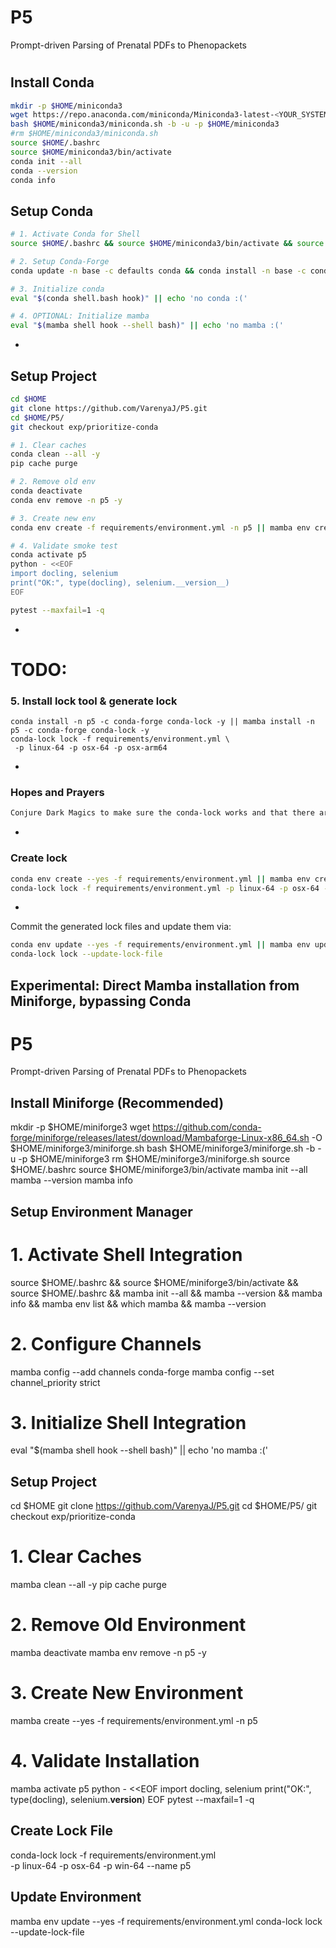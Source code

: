 # P5
Prompt-driven Parsing of Prenatal PDFs to Phenopackets

#

## Install Conda
```bash
mkdir -p $HOME/miniconda3
wget https://repo.anaconda.com/miniconda/Miniconda3-latest-<YOUR_SYSTEM>.sh -O $HOME/miniconda3/miniconda.sh
bash $HOME/miniconda3/miniconda.sh -b -u -p $HOME/miniconda3
#rm $HOME/miniconda3/miniconda.sh
source $HOME/.bashrc
source $HOME/miniconda3/bin/activate
conda init --all
conda --version
conda info
```


## Setup Conda
```bash
# 1. Activate Conda for Shell
source $HOME/.bashrc && source $HOME/miniconda3/bin/activate && source $HOME/.bashrc && conda init --all && conda --version && conda info && conda list envs && which conda && conda --version

# 2. Setup Conda-Forge
conda update -n base -c defaults conda && conda install -n base -c conda-forge mamba conda-lock && conda list --show-channel-urls

# 3. Initialize conda
eval "$(conda shell.bash hook)" || echo 'no conda :('

# 4. OPTIONAL: Initialize mamba
eval "$(mamba shell hook --shell bash)" || echo 'no mamba :('
```
+
## Setup Project
```bash
cd $HOME
git clone https://github.com/VarenyaJ/P5.git
cd $HOME/P5/
git checkout exp/prioritize-conda

# 1. Clear caches
conda clean --all -y
pip cache purge

# 2. Remove old env
conda deactivate
conda env remove -n p5 -y

# 3. Create new env
conda env create -f requirements/environment.yml -n p5 || mamba env create -f requirements/environment.yml -n p5

# 4. Validate smoke test
conda activate p5
python - <<EOF
import docling, selenium
print("OK:", type(docling), selenium.__version__)
EOF

pytest --maxfail=1 -q
```
+
# TODO:

### 5. Install lock tool & generate lock
```
conda install -n p5 -c conda-forge conda-lock -y || mamba install -n p5 -c conda-forge conda-lock -y
conda-lock lock -f requirements/environment.yml \
 -p linux-64 -p osx-64 -p osx-arm64
```
+
### Hopes and Prayers
```bash
Conjure Dark Magics to make sure the conda-lock works and that there are no random PyTorch errors
```
+
### Create lock
```bash
conda env create --yes -f requirements/environment.yml || mamba env create --yes -f requirements/environment.yml
conda-lock lock -f requirements/environment.yml -p linux-64 -p osx-64 -p win-64 --name p5
```
+
Commit the generated lock files and update them via:
```bash
conda env update --yes -f requirements/environment.yml || mamba env update --yes -f requirements/environment.yml
conda-lock lock --update-lock-file
```


## Experimental: Direct Mamba installation from Miniforge, bypassing Conda
# P5
Prompt-driven Parsing of Prenatal PDFs to Phenopackets

## Install Miniforge (Recommended)
mkdir -p $HOME/miniforge3
wget https://github.com/conda-forge/miniforge/releases/latest/download/Mambaforge-Linux-x86_64.sh -O $HOME/miniforge3/miniforge.sh
bash $HOME/miniforge3/miniforge.sh -b -u -p $HOME/miniforge3
rm $HOME/miniforge3/miniforge.sh
source $HOME/.bashrc
source $HOME/miniforge3/bin/activate
mamba init --all
mamba --version
mamba info

## Setup Environment Manager
# 1. Activate Shell Integration
source $HOME/.bashrc && source $HOME/miniforge3/bin/activate && source $HOME/.bashrc && mamba init --all && mamba --version && mamba info && mamba env list && which mamba && mamba --version

# 2. Configure Channels
mamba config --add channels conda-forge
mamba config --set channel_priority strict

# 3. Initialize Shell Integration
eval "$(mamba shell hook --shell bash)" || echo 'no mamba :('

## Setup Project
cd $HOME
git clone https://github.com/VarenyaJ/P5.git
cd $HOME/P5/
git checkout exp/prioritize-conda

# 1. Clear Caches
mamba clean --all -y
pip cache purge

# 2. Remove Old Environment
mamba deactivate
mamba env remove -n p5 -y

# 3. Create New Environment
mamba create --yes -f requirements/environment.yml -n p5

# 4. Validate Installation
mamba activate p5
python - <<EOF
import docling, selenium
print("OK:", type(docling), selenium.__version__)
EOF
pytest --maxfail=1 -q

## Create Lock File
conda-lock lock -f requirements/environment.yml \
-p linux-64 -p osx-64 -p win-64 --name p5

## Update Environment
mamba env update --yes -f requirements/environment.yml
conda-lock lock --update-lock-file

